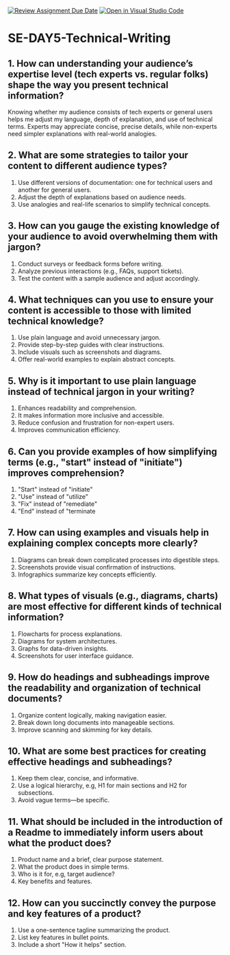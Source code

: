 [![Review Assignment Due Date](https://classroom.github.com/assets/deadline-readme-button-22041afd0340ce965d47ae6ef1cefeee28c7c493a6346c4f15d667ab976d596c.svg)](https://classroom.github.com/a/zsAR-pyY)
[![Open in Visual Studio Code](https://classroom.github.com/assets/open-in-vscode-2e0aaae1b6195c2367325f4f02e2d04e9abb55f0b24a779b69b11b9e10269abc.svg)](https://classroom.github.com/online_ide?assignment_repo_id=18456876&assignment_repo_type=AssignmentRepo)
# SE-DAY5-Technical-Writing
## 1. How can understanding your audience’s expertise level (tech experts vs. regular folks) shape the way you present technical information?
Knowing whether my audience consists of tech experts or general users helps me adjust my language, depth of explanation, and use of technical terms. Experts may appreciate concise, precise details, while non-experts need simpler explanations with real-world analogies.

## 2. What are some strategies to tailor your content to different audience types?
1. Use different versions of documentation: one for technical users and another for general users.
2. Adjust the depth of explanations based on audience needs.
3. Use analogies and real-life scenarios to simplify technical concepts.

## 3. How can you gauge the existing knowledge of your audience to avoid overwhelming them with jargon?
1. Conduct surveys or feedback forms before writing.
2. Analyze previous interactions (e.g., FAQs, support tickets).
3. Test the content with a sample audience and adjust accordingly.

## 4. What techniques can you use to ensure your content is accessible to those with limited technical knowledge?
1. Use plain language and avoid unnecessary jargon.
2. Provide step-by-step guides with clear instructions.
3. Include visuals such as screenshots and diagrams.
4. Offer real-world examples to explain abstract concepts.

## 5. Why is it important to use plain language instead of technical jargon in your writing?
1. Enhances readability and comprehension.
2. It makes information more inclusive and accessible.
3. Reduce confusion and frustration for non-expert users.
4. Improves communication efficiency.

## 6. Can you provide examples of how simplifying terms (e.g., "start" instead of "initiate") improves comprehension?
1. "Start" instead of "initiate"
2. "Use" instead of "utilize"
3. "Fix" instead of "remediate"
4. "End" instead of "terminate

## 7. How can using examples and visuals help in explaining complex concepts more clearly?
1. Diagrams can break down complicated processes into digestible steps.
2. Screenshots provide visual confirmation of instructions.
3. Infographics summarize key concepts efficiently.

## 8. What types of visuals (e.g., diagrams, charts) are most effective for different kinds of technical information?
1. Flowcharts for process explanations.
2. Diagrams for system architectures.
3. Graphs for data-driven insights.
4. Screenshots for user interface guidance.

## 9. How do headings and subheadings improve the readability and organization of technical documents?
1. Organize content logically, making navigation easier.
2. Break down long documents into manageable sections.
3. Improve scanning and skimming for key details.

## 10. What are some best practices for creating effective headings and subheadings?
1. Keep them clear, concise, and informative.
2. Use a logical hierarchy, e.g, H1 for main sections and H2 for subsections.
3. Avoid vague terms—be specific.

## 11. What should be included in the introduction of a Readme to immediately inform users about what the product does?
1. Product name and a brief, clear purpose statement.
2. What the product does in simple terms.
3. Who is it for, e.g, target audience?
4. Key benefits and features.

## 12. How can you succinctly convey the purpose and key features of a product?
1. Use a one-sentence tagline summarizing the product.
2. List key features in bullet points.
3. Include a short "How it helps" section.
